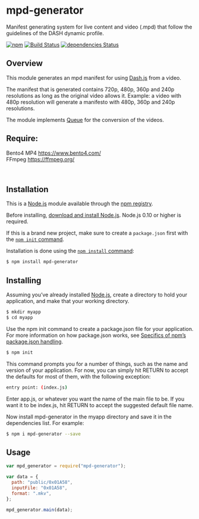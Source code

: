 # mpd-generator

Manifest generating system for live content and video (.mpd) that follow the guidelines of the DASH dynamic profile.

[![npm](http://img.shields.io/npm/v/mpd-generator.svg?style=flat-square)](https://www.npmjs.com/package/mpd-generator)
[![Build Status](https://travis-ci.org/krlosvilla101994/mpd-generator.svg?branch=main)](https://travis-ci.org/krlosvilla101994/mpd-generator)
[![dependencies Status](https://david-dm.org/krlosvilla101994/mpd-generator/status.svg)](https://david-dm.org/krlosvilla101994/mpd-generator)

## Overview

This module generates an mpd manifest for using [Dash.js](https://github.com/Dash-Industry-Forum/dash.js/wiki) from a video.

The manifest that is generated contains 720p, 480p, 360p and 240p resolutions as long as the original video allows it. Example: a video with 480p resolution will generate a manifesto with 480p, 360p and 240p resolutions.

The module implements [Queue](https://www.npmjs.com/package/queue) for the conversion of the videos.

## Require:

Bento4 MP4 https://www.bento4.com/<br>
FFmpeg https://ffmpeg.org/ <br>

<br>

## Installation

This is a [Node.js](https://nodejs.org/en/) module available through the
[npm registry](https://www.npmjs.com/).

Before installing, [download and install Node.js](https://nodejs.org/en/download/).
Node.js 0.10 or higher is required.

If this is a brand new project, make sure to create a `package.json` first with
the [`npm init` command](https://docs.npmjs.com/creating-a-package-json-file).

Installation is done using the
[`npm install` command](https://docs.npmjs.com/getting-started/installing-npm-packages-locally):

```bash
$ npm install mpd-generator
```

## Installing

Assuming you’ve already installed [Node.js](https://nodejs.org/en/), create a directory to hold your application, and make that your working directory.

```bash
$ mkdir myapp
$ cd myapp
```

Use the npm init command to create a package.json file for your application. For more information on how package.json works, see [Specifics of npm’s package.json handling](https://docs.npmjs.com/files/package.json).

```bash
$ npm init
```

This command prompts you for a number of things, such as the name and version of your application. For now, you can simply hit RETURN to accept the defaults for most of them, with the following exception:

```bash
entry point: (index.js)
```

Enter app.js, or whatever you want the name of the main file to be. If you want it to be index.js, hit RETURN to accept the suggested default file name.

Now install mpd-generator in the myapp directory and save it in the dependencies list. For example:

```bash
$ npm i mpd-generator --save
```

## Usage

```javascript
var mpd_generator = require("mpd-generator");

var data = {
  path: "public/0x01A58",
  inputFile: "0x01A58",
  format: ".mkv",
};

mpd_generator.main(data);
```
